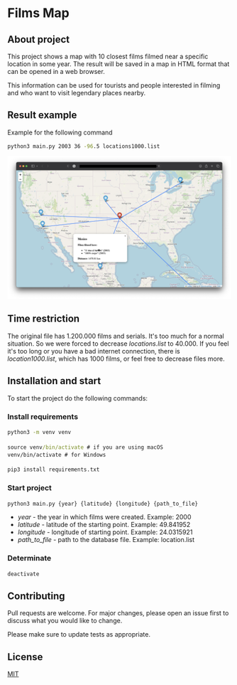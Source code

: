 # Films Map

## About project

This project shows a map with 10 closest films filmed near a specific location in some year. The result will be saved in a map in HTML format that can be opened in a web browser.

This information can be used for tourists and people interested in filming and who want to visit legendary places nearby.

## Result example

Example for the following command

```cmd
python3 main.py 2003 36 -96.5 locations1000.list
```

![Example](./example.png)

## Time restriction

The original file has 1.200.000 films and serials. It's too much for a normal situation. So we were forced to decrease _locations.list_ to 40.000. If you feel it's too long or you have a bad internet connection, there is _location1000.list_, which has 1000 films, or feel free to decrease files more.

## Installation and start

To start the project do the following commands:

### Install requirements

```cmd
python3 -m venv venv

source venv/bin/activate # if you are using macOS
venv/bin/activate # for Windows

pip3 install requirements.txt
```

### Start project

```cmd
python3 main.py {year} {latitude} {longitude} {path_to_file}
```

- _year_ - the year in which films were created. Example: 2000
- _latitude_ - latitude of the starting point. Example: 49.841952
- _longitude_ - longitude of starting point. Example: 24.0315921
- _path_to_file_ - path to the database file. Example: location.list

### Determinate

```cmd
deactivate
```

## Contributing

Pull requests are welcome. For major changes, please open an issue first
to discuss what you would like to change.

Please make sure to update tests as appropriate.

## License

[MIT](https://choosealicense.com/licenses/mit/)
